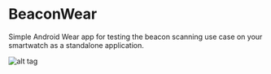 # BeaconWear
Simple Android Wear app for testing the beacon scanning use case on your smartwatch as a standalone application.

![alt tag](http://postimg.org/image/3tczva02t/)
